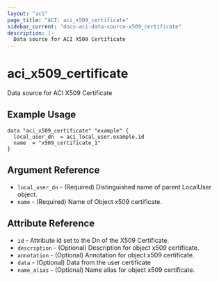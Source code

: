```yaml
---
layout: "aci"
page_title: "ACI: aci_x509_certificate"
sidebar_current: "docs-aci-data-source-x509_certificate"
description: |-
  Data source for ACI X509 Certificate
---
```


# aci_x509_certificate

Data source for ACI X509 Certificate

## Example Usage

```hcl
data "aci_x509_certificate" "example" {
  local_user_dn  = aci_local_user.example.id
  name  = "x509_certificate_1"
}
```

## Argument Reference

- `local_user_dn` - (Required) Distinguished name of parent LocalUser object.
- `name` - (Required) Name of Object x509 certificate.

## Attribute Reference

- `id` - Attribute id set to the Dn of the X509 Certificate.
- `description` - (Optional) Description for object x509 certificate.
- `annotation` - (Optional) Annotation for object x509 certificate.
- `data` - (Optional) Data from the user certificate
- `name_alias` - (Optional) Name alias for object x509 certificate.

